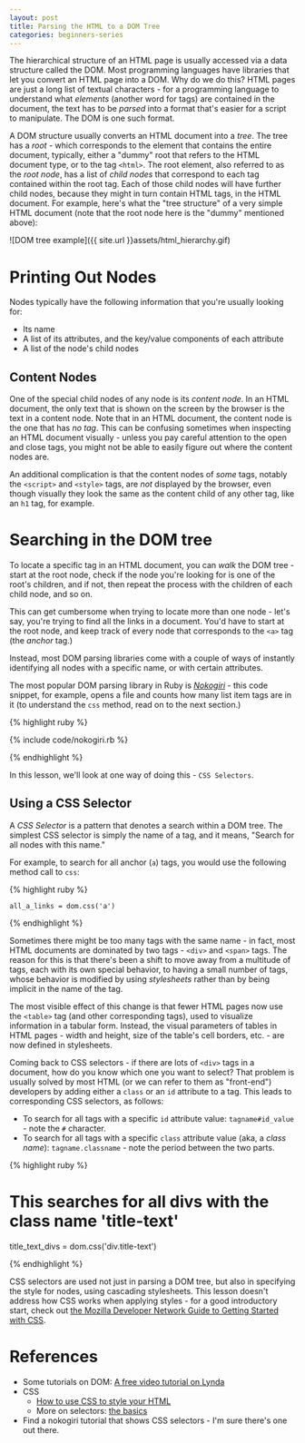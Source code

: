 ```yaml
---
layout: post
title: Parsing the HTML to a DOM Tree
categories: beginners-series
---
```


The hierarchical structure of an HTML page is usually accessed via a data structure called the
DOM. Most programming languages have libraries that let you convert an HTML page into a DOM. Why do
we do this? HTML pages are just a long list of textual characters - for a programming language to
understand what _elements_ (another word for tags) are contained in the document, the text has to be
_parsed_ into a format that's easier for a script to manipulate. The DOM is one such format.

A DOM structure usually converts an HTML document into a _tree_. The tree has a _root_ - which
corresponds to the element that contains the entire document, typically, either a "dummy" root that
refers to the HTML document type, or to the tag `<html>`. The root element, also referred to as the
_root node_, has a list of _child nodes_ that correspond to each tag contained within the root
tag. Each of those child nodes will have further child nodes, because they might in turn contain
HTML tags, in the HTML document. For example, here's what the "tree structure" of a very simple HTML
document (note that the root node here is the "dummy" mentioned above):

![DOM tree example]({{ site.url }}assets/html_hierarchy.gif)

# Printing Out Nodes

Nodes typically have the following information that you're usually looking for:

* Its name
* A list of its attributes, and the key/value components of each attribute
* A list of the node's child nodes

## Content Nodes

One of the special child nodes of any node is its _content node_. In an HTML document, the only text that is shown on the screen by the browser is the text in a content node. Note that in an HTML document, the content node is the one that has *no tag*. This can be confusing sometimes when inspecting an HTML document visually - unless you pay careful attention to the open and close tags, you might not be able to easily figure out where the content nodes are.

An additional complication is that the content nodes of _some_ tags, notably the `<script>` and
`<style>` tags, are *not* displayed by the browser, even though visually they look the same as the
content child of any other tag, like an `h1` tag, for example.

# Searching in the DOM tree

To locate a specific tag in an HTML document, you can _walk_ the DOM tree - start at the root node,
check if the node you're looking for is one of the root's children, and if not, then repeat the
process with the children of each child node, and so on.

This can get cumbersome when trying to locate more than one node - let's say, you're trying to find
all the links in a document. You'd have to start at the root node, and keep track of every node that
corresponds to the `<a>` tag (the _anchor_ tag.)

Instead, most DOM parsing libraries come with a couple of ways of instantly identifying all nodes with a specific name, or with certain attributes.

The most popular DOM parsing library in Ruby is *[Nokogiri](http://www.nokogiri.org/)* - this code snippet, for example, opens a file and counts how many list item tags are in it (to understand the `css` method, read on to the next section.)

{% highlight ruby %}

{% include code/nokogiri.rb %}

{% endhighlight %}

In this lesson, we'll look at one way of doing this - `CSS Selectors`.

## Using a CSS Selector

A _CSS Selector_ is a pattern that denotes a search within a DOM tree. The simplest CSS selector is simply the name of a tag, and it means, "Search for all nodes with this name." 

For example, to search for all anchor (`a`) tags, you would use the following method call to `css`:

{% highlight ruby %}

    all_a_links = dom.css('a')

{% endhighlight %}

Sometimes there might be too many tags with the same name - in fact, most HTML documents are
dominated by two tags - `<div>` and `<span>` tags. The reason for this is that there's been a shift
to move away from a multitude of tags, each with its own special behavior, to having a small number
of tags, whose behavior is modified by using _stylesheets_ rather than by being implicit in the name
of the tag.

The most visible effect of this change is that fewer HTML pages now use the `<table>` tag (and other
corresponding tags), used to visualize information in a tabular form. Instead, the visual parameters
of tables in HTML pages - width and height, size of the table's cell borders, etc. - are now defined
in stylesheets.

Coming back to CSS selectors - if there are lots of `<div>` tags in a document, how do you know which one you want to select? That problem is usually solved by most HTML (or we can refer to them as "front-end") developers by adding either a `class` or an `id` attribute to a tag. This leads to corresponding CSS selectors, as follows:

* To search for all tags with a specific `id` attribute value: `tagname#id_value` - note the `#` character.
* To search for all tags with a specific `class` attribute value (aka, a _class name_): `tagname.classname` - note the period between the two parts.

{% highlight ruby %}

# This searches for all divs with the class name 'title-text'
title_text_divs = dom.css('div.title-text')

{% endhighlight %}

CSS selectors are used not just in parsing a DOM tree, but also in specifying the style for nodes, using cascading stylesheets. This lesson doesn't address how CSS works when applying styles - for a good introductory start, check out [the Mozilla Developer Network Guide to Getting Started with CSS](https://developer.mozilla.org/en-US/docs/Web/Guide/CSS/Getting_Started/What_is_CSS).

# References 

* Some tutorials on DOM: [A free video tutorial on Lynda](http://www.lynda.com/HTML-tutorials/What-Document-Object-Model-DOM/122462/137616-4.html)
* CSS
  * [How to use CSS to style your HTML](https://developer.mozilla.org/en-US/docs/Web/Guide/CSS/Getting_Started/What_is_CSS)
  * More on selectors: [the basics](http://code.tutsplus.com/tutorials/the-30-css-selectors-you-must-memorize--net-16048)
* Find a nokogiri tutorial that shows CSS selectors - I'm sure there's one out there.

